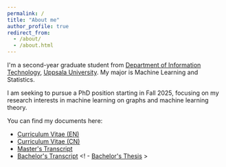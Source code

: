 ```yaml
---
permalink: /
title: "About me"
author_profile: true
redirect_from: 
  - /about/
  - /about.html
---
```

I'm a second-year graduate student from [Department of Information Technology](https://www2.it.uu.se/itwiki.php?page=first&action=browse&lang=en), [Uppsala University](https://www.uu.se/). My major is Machine Learning and Statistics.

I am seeking to pursue a PhD position starting in Fall 2025, focusing on my research interests in machine learning on graphs and machine learning theory. 

You can find my documents here: 
- [Curriculum Vitae (EN)](../assets/CV-Chenglong-Li.pdf)
- [Curriculum Vitae (CN)](../assets/CV-Chneglong-Li-CN20240705.pdf)
- [Master's Transcript](../assets/UU-Transcript-Chenglong-Li.pdf)
- [Bachelor's Transcript](../assets/SDUFE-Transcript-Chenglong-Li.pdf)
<! - [Bachelor's Thesis](../assets/Bachelorthesis-Chenglong-Li.pdf) >
